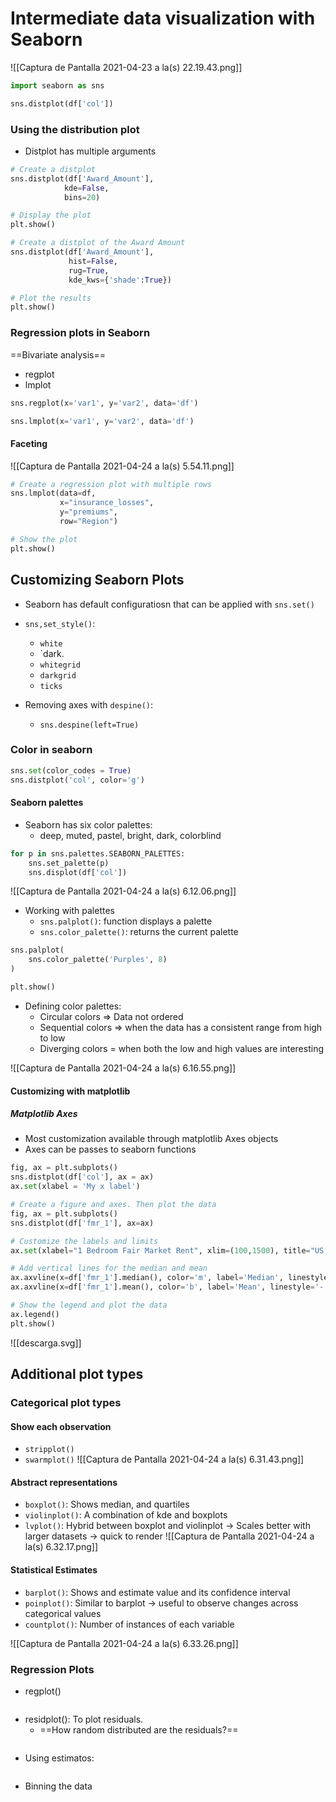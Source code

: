 ---
---

# Intermediate data visualization with Seaborn

![[Captura de Pantalla 2021-04-23 a la(s) 22.19.43.png]]

 ```python
import seaborn as sns

sns.distplot(df['col'])
```

### Using the distribution plot
- Distplot has multiple arguments

 ```python
# Create a distplot
sns.distplot(df['Award_Amount'],
             kde=False,
             bins=20)

# Display the plot
plt.show()
```

```python
# Create a distplot of the Award Amount
sns.distplot(df['Award_Amount'],
             hist=False,
             rug=True,
             kde_kws={'shade':True})

# Plot the results
plt.show()
```

### Regression plots in Seaborn
==Bivariate analysis==
- regplot
- lmplot

```python
sns.regplot(x='var1', y='var2', data='df')
```

```python
sns.lmplot(x='var1', y='var2', data='df')
```

#### Faceting
![[Captura de Pantalla 2021-04-24 a la(s) 5.54.11.png]]

```python
# Create a regression plot with multiple rows
sns.lmplot(data=df,
           x="insurance_losses",
           y="premiums",
           row="Region")

# Show the plot
plt.show()
```

## Customizing Seaborn Plots

- Seaborn has default configuratiosn that can be applied with `sns.set()`

- `sns,set_style()`:
	- `white`
	- `dark.
	- `whitegrid`
	- `darkgrid`
	- `ticks`

- Removing axes with `despine()`:
	- `sns.despine(left=True)`

### Color in seaborn

```python
sns.set(color_codes = True)
sns.distplot('col', color='g')
```

#### Seaborn palettes
- Seaborn has six color palettes:
	- deep, muted, pastel, bright, dark, colorblind

```python
for p in sns.palettes.SEABORN_PALETTES:
	sns.set_palette(p)
	sns.displot(df['col'])
```

![[Captura de Pantalla 2021-04-24 a la(s) 6.12.06.png]]

- Working with palettes
	- `sns.palplot()`: function displays a palette
	- `sns.color_palette()`: returns the current palette

```python
sns.palplot(
    sns.color_palette('Purples', 8)
)

plt.show()

```

- Defining color palettes:
	- Circular colors => Data not ordered
	- Sequential colors => when the data has a consistent range from high to low
	- Diverging colors = when both the low and high values are interesting
	
![[Captura de Pantalla 2021-04-24 a la(s) 6.16.55.png]]

#### Customizing with matplotlib

##### Matplotlib Axes
- Most customization available through matplotlib Axes objects
- Axes can be passes to seaborn functions

```python
fig, ax = plt.subplots()
sns.distplot(df['col'], ax = ax)
ax.set(xlabel = 'My x label')
```

```python
# Create a figure and axes. Then plot the data
fig, ax = plt.subplots()
sns.distplot(df['fmr_1'], ax=ax)

# Customize the labels and limits
ax.set(xlabel="1 Bedroom Fair Market Rent", xlim=(100,1500), title="US Rent")

# Add vertical lines for the median and mean
ax.axvline(x=df['fmr_1'].median(), color='m', label='Median', linestyle='--', linewidth=2)
ax.axvline(x=df['fmr_1'].mean(), color='b', label='Mean', linestyle='-', linewidth=2)

# Show the legend and plot the data
ax.legend()
plt.show()
```

![[descarga.svg]]


## Additional plot types

### Categorical plot types
#### Show each observation
- `stripplot()`
- `swarmplot()`
![[Captura de Pantalla 2021-04-24 a la(s) 6.31.43.png]]

#### Abstract representations
- `boxplot()`: Shows median, and quartiles
- `violinplot()`: A combination of kde and boxplots
- `lvplot()`: Hybrid between boxplot and violinplot -> Scales better with larger datasets -> quick to render
![[Captura de Pantalla 2021-04-24 a la(s) 6.32.17.png]]

#### Statistical Estimates 
- `barplot()`: Shows and estimate value and its confidence interval
- `poinplot()`: Similar to barplot -> useful to observe changes across categorical values
- `countplot()`: Number of instances of each variable

![[Captura de Pantalla 2021-04-24 a la(s) 6.33.26.png]]

### Regression Plots

- regplot()
```python

```

- residplot(): To plot residuals.
	- ==How random distributed are the residuals?==
```python

```

- Using estimatos:
```python

```

- Binning the data
```python

```